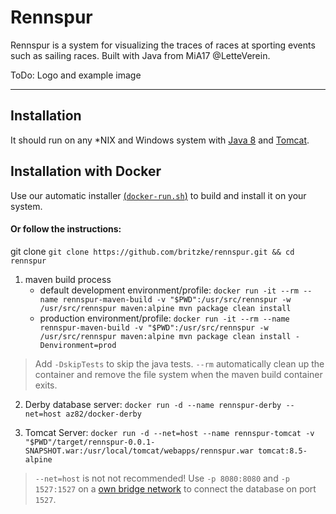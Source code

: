 # Rennspur
Rennspur is a system for visualizing the traces of races at sporting events such as sailing races. Built with Java from MiA17 @LetteVerein.

ToDo: Logo and example image

---

## Installation
It should run on any *NIX and Windows system with [Java 8](http://www.oracle.com/technetwork/java/index.html) and [Tomcat](https://tomcat.apache.org/).

## Installation with Docker
Use our automatic installer [(```docker-run.sh```)](https://github.com/britzke/rennspur/blob/master/docker-run.sh) to build and install it on your system.
#### Or follow the instructions:

git clone
```git clone https://github.com/britzke/rennspur.git && cd rennspur```
1) maven build process
    - default development environment/profile:
```docker run -it --rm --name rennspur-maven-build -v "$PWD":/usr/src/rennspur -w /usr/src/rennspur maven:alpine mvn package clean install```
    - production environment/profile:
```docker run -it --rm --name rennspur-maven-build -v "$PWD":/usr/src/rennspur -w /usr/src/rennspur maven:alpine mvn package clean install -Denvironment=prod```

> Add ```-DskipTests``` to skip the java tests. ```--rm``` automatically clean up the container and remove the file system when the maven build container exits.

2) Derby database server:
```docker run -d --name rennspur-derby --net=host az82/docker-derby```

3) Tomcat Server:
```docker run -d --net=host --name rennspur-tomcat -v "$PWD"/target/rennspur-0.0.1-SNAPSHOT.war:/usr/local/tomcat/webapps/rennspur.war tomcat:8.5-alpine```

> ```--net=host``` is not not recommended! Use ```-p 8080:8080``` and ```-p 1527:1527``` on a [own bridge network](https://docs.docker.com/engine/userguide/networking/#a-bridge-network) to connect the database on port ```1527```.
